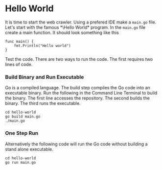 # Hello World
It is time to start the web crawler. Using a prefered IDE make a `main.go` file. Let's start with the famous *\Hello World\* program. In the `main.go` file create a main function. It should look something like this

```
func main() {
	fmt.Println("Hello world")
}
```

Test the code. There are two ways to run the code. The first requires two lines of code.
### Build Binary and Run Executable
Go is a compiled language. The build step compiles the Go code into an executable binary. Run the following in the Command Line Terminal to build the binary. The first line accesses the repository. The second builds the binary. The third runs the executable.

```
cd hello-world
go build main.go
./main.go
```

### One Step Run
Alternatively the following code will run the Go code without building a stand alone executable.

```
cd hello-world
go run main.go
```
